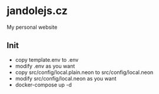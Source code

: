 # jandolejs.cz

My personal website

## Init
- copy template.env to .env
- modify .env as you want
- copy src/config/local.plain.neon to src/config/local.neon
- modify src/config/local.neon as you want
- docker-compose up -d
